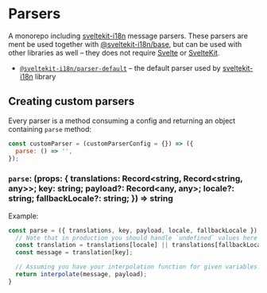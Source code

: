 # Parsers
A monorepo including [sveltekit-i18n](https://github.com/sveltekit-i18n/lib) message parsers. These parsers are ment be used together with [@sveltekit-i18n/base](https://github.com/sveltekit-i18n/base), but can be used with other libraries as well – they does not require [Svelte](https://github.com/sveltejs/svelte) or [SvelteKit](https://github.com/sveltejs/kit).

- [`@sveltekit-i18n/parser-default`](https://github.com/sveltekit-i18n/parsers/edit/master/parser-default) – the default parser used by [sveltekit-i18n](https://github.com/sveltekit-i18n/lib) library


## Creating custom parsers

Every parser is a method consuming a config and returning an object containing `parse` method:

```js
const customParser = (customParserConfig = {}) => ({
  parse: () => '',
});
```

### `parse`: __(props: { translations: Record<string, Record<string, any>>; key: string; payload?: Record<any, any>; locale?: string; fallbackLocale?: string; }) => string__

Example:

```js
const parse = ({ translations, key, payload, locale, fallbackLocale }) => {
  // Note that in production you should handle `undefined` values here
  const translation = translations[locale] || translations[fallbackLocale];
  const message = translation[key];

  // Assuming you have your interpolation function for given variables...
  return interpolate(message, payload);
}
```

